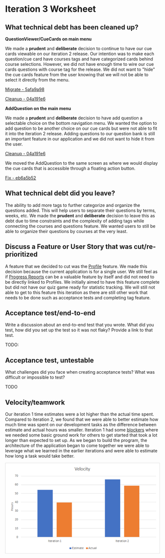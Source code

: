 # Iteration 3 Worksheet

## What technical debt has been cleaned up?

**QuestionViewer/CueCards on main menu**

We made a **prudent** and **deliberate** decision to continue to have our cue cards viewable on our iteration 2 release. Our intention was to make each question/cue card have courses tags and have categorized cards behind course selections. However, we did not have enough time to wire our cue cards questions with course tag for the release. We did not want to "hide" the cue cards feature from the user knowing that we will not be able to select it directly from the menu.

[Migrate - 5afa9a98](https://code.cs.umanitoba.ca/3350-summer2023/teameleven-11/-/merge_requests/79)

[Cleanup - 04a191e6](https://code.cs.umanitoba.ca/3350-summer2023/teameleven-11/-/merge_requests/85)

**AddQuestion on the main menu**

We made a **prudent** and **deliberate** decision to have add question a selectable choice on the bottom navigation menu. We wanted the option to add question to be another choice on our cue cards but were not able to fit it into the iteration 2 release. Adding questions to our question bank is still an important feature in our application and we did not want to hide it from the user. 

[Cleanup - 04a191e6](https://code.cs.umanitoba.ca/3350-summer2023/teameleven-11/-/merge_requests/85)

We moved the AddQuestion to the same screen as where we would display the cue cards that is accessible through a floating action button. 

[Fix - eb6a5b52](https://code.cs.umanitoba.ca/3350-summer2023/teameleven-11/-/merge_requests/83)

## What technical debt did you leave?

The ability to add more tags to further categorize and organize the questions added. This will help users to separate their questions by terms, weeks, etc. We made the **prudent** and **deliberate** decision to leave this as debt due to time constraints and the complexity of adding tags while connecting the courses and questions feature. We wanted users to still be able to organize their questions by courses at the very least.

## Discuss a Feature or User Story that was cut/re-prioritized
A feature that we decided to cut was the [Profile](https://code.cs.umanitoba.ca/3350-summer2023/teameleven-11/-/issues/3) feature. We made this decision because the current application is for a single user. We still feel as if [Progress Reports](https://code.cs.umanitoba.ca/3350-summer2023/teameleven-11/-/issues/7) can be a valuable feature by itself and did not need to be directly linked to Profiles. We initially aimed to have this feature complete but did not have our quiz game ready for statistic tracking. We will still not able to get to this feature this iteration as there are still other work that needs to be done such as acceptance tests and completing tag feature.

## Acceptance test/end-to-end
Write a discussion about an end-to-end test that you wrote. What did you test, how did you set up the test so it was not flaky? Provide a link to that test.

TODO:

## Acceptance test, untestable
What challenges did you face when creating acceptance tests? What was difficult or impossible to test?

TODO


## Velocity/teamwork
Our iteration 1 time estimates were a lot higher than the actual time spent. Compared to iteration 2, we found that we were able to better estimate how much time was spent on our development tasks as the difference between estimate and actual hours was smaller. Iteration 1 had some [blockers](https://code.cs.umanitoba.ca/3350-summer2023/teameleven-11/-/merge_requests/10) where we needed some basic ground work for others to get started that took a lot longer than expected to set up. As we began to build the program, the architecture of the application began to come together we were able to leverage what we learned in the earlier iterations and were able to estimate how long a task would take better.

![TeamVelocity](./TeamVelocity.png)
